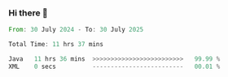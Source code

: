 ### Hi there 👋

<!--START_SECTION:waka-->

```rust
From: 30 July 2024 - To: 30 July 2025

Total Time: 11 hrs 37 mins

Java   11 hrs 36 mins  >>>>>>>>>>>>>>>>>>>>>>>>>   99.99 %
XML    0 secs          -------------------------   00.01 %
```

<!--END_SECTION:waka-->
